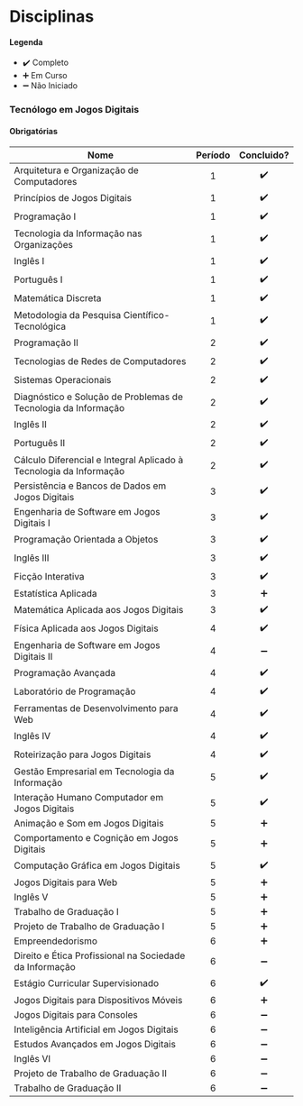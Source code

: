 # Disciplinas

#### Legenda
* :heavy_check_mark:  Completo
* :heavy_plus_sign:   Em Curso
* :heavy_minus_sign:  Não Iniciado

### Tecnólogo em Jogos Digitais

#### Obrigatórias

| Nome                                                                        | Período |   Concluido? |
| --------------------------------------------------------------------------- |:-:| :----------------: |
| Arquitetura e Organização de Computadores                                   | 1 | :heavy_check_mark: |
| Princípios de Jogos Digitais                                                | 1 | :heavy_check_mark: |
| Programação I                                                               | 1 | :heavy_check_mark: |
| Tecnologia da Informação nas Organizações                                   | 1 | :heavy_check_mark: |
| Inglês I                                                                    | 1 | :heavy_check_mark: |
| Português I                                                                 | 1 | :heavy_check_mark: |
| Matemática Discreta                                                         | 1 | :heavy_check_mark: |
| Metodologia da Pesquisa Científico-Tecnológica                              | 1 | :heavy_check_mark: |
| Programação II                                                              | 2 | :heavy_check_mark: |
| Tecnologias de Redes de Computadores                                        | 2 | :heavy_check_mark: |
| Sistemas Operacionais                                                       | 2 | :heavy_check_mark: |
| Diagnóstico e Solução de Problemas de Tecnologia da Informação              | 2 | :heavy_check_mark: |
| Inglês II                                                                   | 2 | :heavy_check_mark: |
| Português II                                                                | 2 | :heavy_check_mark: |
| Cálculo Diferencial e Integral Aplicado à Tecnologia da Informação          | 2 | :heavy_check_mark: |
| Persistência e Bancos de Dados em Jogos Digitais                            | 3 | :heavy_check_mark: |
| Engenharia de Software em Jogos Digitais I                                  | 3 | :heavy_check_mark: |
| Programação Orientada a Objetos                                             | 3 | :heavy_check_mark: |
| Inglês III                                                                  | 3 | :heavy_check_mark: |
| Ficção Interativa                                                           | 3 | :heavy_check_mark: |
| Estatística Aplicada                                                        | 3 | :heavy_plus_sign: |
| Matemática Aplicada aos Jogos Digitais                                      | 3 | :heavy_check_mark: |
| Física Aplicada aos Jogos Digitais                                          | 4 | :heavy_check_mark: |
| Engenharia de Software em Jogos Digitais II                                 | 4 | :heavy_minus_sign: |
| Programação Avançada                                                        | 4 | :heavy_check_mark: |
| Laboratório de Programação                                                  | 4 | :heavy_check_mark: |
| Ferramentas de Desenvolvimento para Web                                     | 4 | :heavy_check_mark: |
| Inglês IV                                                                   | 4 | :heavy_check_mark: |
| Roteirização para Jogos Digitais                                            | 4 | :heavy_check_mark: |
| Gestão Empresarial em Tecnologia da Informação                              | 5 | :heavy_check_mark: |
| Interação Humano Computador em Jogos Digitais                               | 5 | :heavy_check_mark: |
| Animação e Som em Jogos Digitais                                            | 5 | :heavy_plus_sign: |
| Comportamento e Cognição em Jogos Digitais                                  | 5 | :heavy_plus_sign: |
| Computação Gráfica em Jogos Digitais                                        | 5 | :heavy_check_mark: |
| Jogos Digitais para Web                                                     | 5 | :heavy_plus_sign: |
| Inglês V                                                                    | 5 | :heavy_plus_sign: |
| Trabalho de Graduação I                                                     | 5 | :heavy_plus_sign: |
| Projeto de Trabalho de Graduação I                                          | 5 | :heavy_plus_sign: |
| Empreendedorismo                                                            | 6 | :heavy_plus_sign: |
| Direito e Ética Profissional na Sociedade da Informação                     | 6 | :heavy_minus_sign: |
| Estágio Curricular Supervisionado                                           | 6 | :heavy_check_mark: |
| Jogos Digitais para Dispositivos Móveis                                     | 6 | :heavy_plus_sign: |
| Jogos Digitais para Consoles                                                | 6 | :heavy_minus_sign: |
| Inteligência Artificial em Jogos Digitais                                   | 6 | :heavy_minus_sign: |
| Estudos Avançados em Jogos Digitais                                         | 6 | :heavy_minus_sign: |
| Inglês VI                                                                   | 6 | :heavy_minus_sign: |
| Projeto de Trabalho de Graduação II                                         | 6 | :heavy_minus_sign: |
| Trabalho de Graduação II                                                    | 6 | :heavy_minus_sign: |